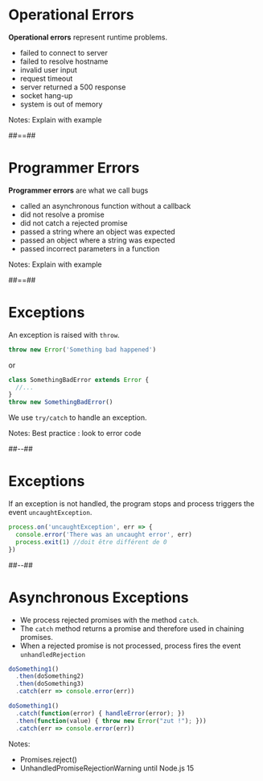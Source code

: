 <!-- .slide: class="with-code" -->
# Operational Errors

<b>Operational errors</b> represent runtime problems.

* failed to connect to server
* failed to resolve hostname
* invalid user input
* request timeout
* server returned a 500 response
* socket hang-up
* system is out of memory

Notes:
Explain with example

##==##

<!-- .slide: class="with-code" -->
# Programmer Errors

<b>Programmer errors</b> are what we call bugs

* called an asynchronous function without a callback
* did not resolve a promise
* did not catch a rejected promise
* passed a string where an object was expected
* passed an object where a string was expected
* passed incorrect parameters in a function

Notes:
Explain with example

##==##

<!-- .slide: class="with-code" -->
# Exceptions

An exception is raised with `throw`.

```javascript
throw new Error('Something bad happened')
```

or

```javascript
class SomethingBadError extends Error {
  //...
}
throw new SomethingBadError()
```

We use `try/catch` to handle an exception.

Notes:
Best practice : look to error code

##--##

# Exceptions


If an exception is not handled, the program stops and process triggers the event `uncaughtException`.

```javascript
process.on('uncaughtException', err => {
  console.error('There was an uncaught error', err)
  process.exit(1) //doit être différent de 0
})
```

##--##

# Asynchronous Exceptions

* We process rejected promises with the method `catch`.
* The `catch` method returns a promise and therefore used in chaining promises.
* When a rejected promise is not processed, process fires the event `unhandledRejection`
 

```javascript
doSomething1()
  .then(doSomething2)
  .then(doSomething3)
  .catch(err => console.error(err))
```

```javascript
doSomething1()
  .catch(function(error) { handleError(error); })
  .then(function(value) { throw new Error("zut !"); }))
  .catch(err => console.error(err))
```

Notes:
- Promises.reject()
- UnhandledPromiseRejectionWarning until Node.js 15
